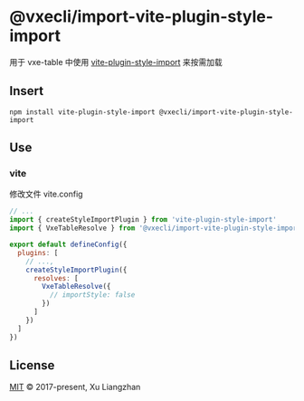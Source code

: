# @vxecli/import-vite-plugin-style-import

用于 vxe-table 中使用 [vite-plugin-style-import](https://www.npmjs.com/package/vite-plugin-style-import) 来按需加载

## Insert

```shell
npm install vite-plugin-style-import @vxecli/import-vite-plugin-style-import
```

## Use

### vite

修改文件 vite.config

```javascript
// ...
import { createStyleImportPlugin } from 'vite-plugin-style-import'
import { VxeTableResolve } from '@vxecli/import-vite-plugin-style-import'

export default defineConfig({
  plugins: [
    // ...,
    createStyleImportPlugin({
      resolves: [
        VxeTableResolve({
          // importStyle: false
        })
      ]
    })
  ]
})
```

## License

[MIT](LICENSE) © 2017-present, Xu Liangzhan
